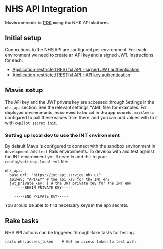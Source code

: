 # NHS API Integration

Mavis connects to [PDS](pds.md) using the NHS API platform.

## Initial setup

Connections to the NHS API are configured per environment. For each environment
we need to create an API key and a signed JWT. Instructions for each:

- [Application-restricted RESTful API - signed JWT authentication](https://digital.nhs.uk/developer/guides-and-documentation/security-and-authorisation/application-restricted-restful-apis-signed-jwt-authentication)
- [Application-restricted RESTful API - API key authentication](https://digital.nhs.uk/developer/guides-and-documentation/security-and-authorisation/application-restricted-restful-apis-api-key-authentication)

## Mavis setup

The API key and the JWT private key are accessed through Settings in the
`nhs_api` section. See the relevant settings YAML files for examples. For
deployed environments these need to be set in the app secrets. `copilot` is
configured to pull these values from there, and you can add values with to it
with `copilot secret init`.

### Setting up local dev to use the INT environment

By default Mavis is configured to connect with the sandbox environment in
`development` and `test` Rails environments. To develop with and test against
the INT environment you'll need to add this to your `config/settings.local.yml` file:

```
nhs_api:
  base_url: "https://int.api.service.nhs.uk"
  apikey: "APIKEY" # the api key for the INT env
  jwt_private_key: | # the JWT private key for the INT env
    -----BEGIN PRIVATE KEY-----
    ...
    -----END PRIVATE KEY-----
```

You should be able to find necessary keys in the app secrets.

## Rake tasks

NHS API actions can be triggered through Rake tasks for testing.

```
rails nhs:access_token    # Get an access token to test with
```
